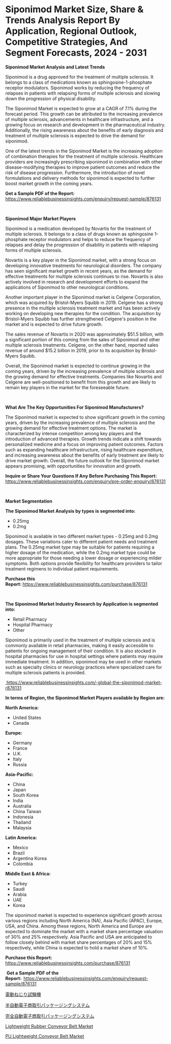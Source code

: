 <p><h1>Siponimod Market Size, Share & Trends Analysis Report By Application, Regional Outlook, Competitive Strategies, And Segment Forecasts, 2024 - 2031</h1></p><p><strong>Siponimod Market Analysis and Latest Trends</strong></p>
<p><p>Siponimod is a drug approved for the treatment of multiple sclerosis. It belongs to a class of medications known as sphingosine-1-phosphate receptor modulators. Siponimod works by reducing the frequency of relapses in patients with relapsing forms of multiple sclerosis and slowing down the progression of physical disability.</p><p>The Siponimod Market is expected to grow at a CAGR of 7.1% during the forecast period. This growth can be attributed to the increasing prevalence of multiple sclerosis, advancements in healthcare infrastructure, and a growing focus on research and development in the pharmaceutical industry. Additionally, the rising awareness about the benefits of early diagnosis and treatment of multiple sclerosis is expected to drive the demand for siponimod.</p><p>One of the latest trends in the Siponimod Market is the increasing adoption of combination therapies for the treatment of multiple sclerosis. Healthcare providers are increasingly prescribing siponimod in combination with other disease-modifying therapies to improve patient outcomes and reduce the risk of disease progression. Furthermore, the introduction of novel formulations and delivery methods for siponimod is expected to further boost market growth in the coming years.</p></p>
<p><strong>Get a Sample PDF of the Report:&nbsp;</strong> <a href="https://www.reliablebusinessinsights.com/enquiry/request-sample/876131">https://www.reliablebusinessinsights.com/enquiry/request-sample/876131</a></p>
<p>&nbsp;</p>
<p><strong>Siponimod Major Market Players</strong></p>
<p><p>Siponimod is a medication developed by Novartis for the treatment of multiple sclerosis. It belongs to a class of drugs known as sphingosine 1-phosphate receptor modulators and helps to reduce the frequency of relapses and delay the progression of disability in patients with relapsing forms of multiple sclerosis.</p><p>Novartis is a key player in the Siponimod market, with a strong focus on developing innovative treatments for neurological disorders. The company has seen significant market growth in recent years, as the demand for effective treatments for multiple sclerosis continues to rise. Novartis is also actively involved in research and development efforts to expand the applications of Siponimod to other neurological conditions.</p><p>Another important player in the Siponimod market is Celgene Corporation, which was acquired by Bristol-Myers Squibb in 2019. Celgene has a strong presence in the multiple sclerosis treatment market and has been actively working on developing new therapies for the condition. The acquisition by Bristol-Myers Squibb has further strengthened Celgene's position in the market and is expected to drive future growth.</p><p>The sales revenue of Novartis in 2020 was approximately $51.5 billion, with a significant portion of this coming from the sales of Siponimod and other multiple sclerosis treatments. Celgene, on the other hand, reported sales revenue of around $15.2 billion in 2019, prior to its acquisition by Bristol-Myers Squibb.</p><p>Overall, the Siponimod market is expected to continue growing in the coming years, driven by the increasing prevalence of multiple sclerosis and the growing demand for effective treatments. Companies like Novartis and Celgene are well-positioned to benefit from this growth and are likely to remain key players in the market for the foreseeable future.</p></p>
<p>&nbsp;</p>
<p><strong>What Are The Key Opportunities For Siponimod Manufacturers?</strong></p>
<p><p>The Siponimod market is expected to show significant growth in the coming years, driven by the increasing prevalence of multiple sclerosis and the growing demand for effective treatment options. The market is characterized by intense competition among key players and the introduction of advanced therapies. Growth trends indicate a shift towards personalized medicine and a focus on improving patient outcomes. Factors such as expanding healthcare infrastructure, rising healthcare expenditure, and increasing awareness about the benefits of early treatment are likely to drive market growth. Overall, the future outlook for the Siponimod market appears promising, with opportunities for innovation and growth.</p></p>
<p><strong>Inquire or Share Your Questions If Any Before Purchasing This Report:</strong> <a href="https://www.reliablebusinessinsights.com/enquiry/pre-order-enquiry/876131">https://www.reliablebusinessinsights.com/enquiry/pre-order-enquiry/876131</a></p>
<p>&nbsp;</p>
<p><strong>Market Segmentation</strong></p>
<p><strong>The Siponimod Market Analysis by types is segmented into:</strong></p>
<p><ul><li>0.25mg</li><li>0.2mg</li></ul></p>
<p><p>Siponimod is available in two different market types - 0.25mg and 0.2mg dosages. These variations cater to different patient needs and treatment plans. The 0.25mg market type may be suitable for patients requiring a higher dosage of the medication, while the 0.2mg market type could be more appropriate for those needing a lower dosage or experiencing milder symptoms. Both options provide flexibility for healthcare providers to tailor treatment regimens to individual patient requirements.</p></p>
<p><strong>Purchase this Report:&nbsp;</strong><a href="https://www.reliablebusinessinsights.com/purchase/876131">https://www.reliablebusinessinsights.com/purchase/876131</a></p>
<p>&nbsp;</p>
<p><strong>The Siponimod Market Industry Research by Application is segmented into:</strong></p>
<p><ul><li>Retail Pharmacy</li><li>Hospital Pharmacy</li><li>Other</li></ul></p>
<p><p>Siponimod is primarily used in the treatment of multiple sclerosis and is commonly available in retail pharmacies, making it easily accessible to patients for ongoing management of their condition. It is also stocked in hospital pharmacies for use in hospital settings where patients may require immediate treatment. In addition, siponimod may be used in other markets such as specialty clinics or neurology practices where specialized care for multiple sclerosis patients is provided.</p></p>
<p><a href="https://www.reliablebusinessinsights.com/-global-the-siponimod-market-r876131">&nbsp;https://www.reliablebusinessinsights.com/-global-the-siponimod-market-r876131</a></p>
<p><strong>In terms of Region, the Siponimod Market Players available by Region are:</strong></p>
<p>
    <p> <strong> North America: </strong>
        <ul>
            <li>United States</li>
            <li>Canada</li>
        </ul>
        </p> 
    <p> <strong> Europe: </strong>
        <ul>
            <li>Germany</li>
            <li>France</li>
            <li>U.K.</li>
            <li>Italy</li>
            <li>Russia</li>
        </ul>
        </p> 
    <p> <strong> Asia-Pacific: </strong>
        <ul>
            <li>China</li>
            <li>Japan</li>
            <li>South Korea</li>
            <li>India</li>
            <li>Australia</li>
            <li>China Taiwan</li>
            <li>Indonesia</li>
            <li>Thailand</li>
            <li>Malaysia</li>
        </ul>
        </p> 
    <p> <strong> Latin America: </strong>
        <ul>
            <li>Mexico</li>
            <li>Brazil</li>
            <li>Argentina Korea</li>
            <li>Colombia</li>
        </ul>
        </p> 
    <p> <strong> Middle East & Africa: </strong>
        <ul>
            <li>Turkey</li>
            <li>Saudi</li>
            <li>Arabia</li>
            <li>UAE</li>
            <li>Korea</li>
        </ul>
    </p>
    </p>
<p><p>The siponimod market is expected to experience significant growth across various regions including North America (NA), Asia Pacific (APAC), Europe, USA, and China. Among these regions, North America and Europe are expected to dominate the market with a market share percentage valuation of 30% and 25% respectively. Asia Pacific and USA are anticipated to follow closely behind with market share percentages of 20% and 15% respectively, while China is expected to hold a market share of 10%.</p></p>
<p><strong>Purchase this Report: </strong><a href="https://www.reliablebusinessinsights.com/purchase/876131">https://www.reliablebusinessinsights.com/purchase/876131</a></p>
<p>&nbsp;<strong>Get a Sample PDF of the Report:&nbsp;&nbsp;</strong><a href="https://www.reliablebusinessinsights.com/enquiry/request-sample/876131">https://www.reliablebusinessinsights.com/enquiry/request-sample/876131</a></p>
<p><strong></strong></p>
<p><p><a href="https://medium.com/@lewisbechtelar1964/%E3%82%B0%E3%83%AD%E3%83%BC%E3%83%90%E3%83%AB%E9%9B%BB%E6%B0%97%E3%83%88%E3%83%AB%E3%82%B7%E3%83%A7%E3%83%B3%E3%83%86%E3%82%B9%E3%82%BF%E3%83%BC%E5%B8%82%E5%A0%B4%E3%81%AE%E5%8C%85%E6%8B%AC%E7%9A%84%E5%88%86%E6%9E%90-%E6%88%90%E9%95%B7%E3%83%88%E3%83%AC%E3%83%B3%E3%83%89-%E5%B8%82%E5%A0%B4%E4%BA%88%E6%B8%AC-2024%E5%B9%B4-2031%E5%B9%B4-03169efaed93">電動ねじり試験機</a></p><p><a href="https://github.com/EmoryYundt1935/Market-Research-Report-List-2/blob/main/8196682119100.md">半自動電子商取引パッケージングシステム</a></p><p><a href="https://github.com/mcbeesbxa270/Market-Research-Report-List-2/blob/main/4818312119099.md">完全自動電子商取引パッケージングシステム</a></p><p><a href="https://github.com/yemakinde/Market-Research-Report-List-3/blob/main/lightweight-rubber-conveyor-belt-market.md">Lightweight Rubber Conveyor Belt Market</a></p><p><a href="https://github.com/Alonsoolds3wq1d81czn8rbol/Market-Research-Report-List-2/blob/main/pu-lightweight-conveyor-belt-market.md">PU Lightweight Conveyor Belt Market</a></p></p>